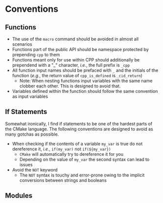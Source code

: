 Conventions
===========

Functions
---------

- The use of the `macro` command should be avoided in almost all scenarios
- Functions part of the public API should be namespace protected by prepending 
  `cpp` to them
- Functions meant only for use within CPP should additionally be prependend 
  with a "_" character, *i.e.*, the full prefix is `_cpp`    
- All function input names should be prefaced with `_` and the initials of the
  function (*e.g.*, the return value of `cpp_is_defined` is `_cid_return`)
  - Note: When nesting functions input variables with the same name clobber
    each other.  This is designed to avoid that.
- Variables defined within the function should follow the same convention as
  input variables  
    

If Statements
-------------
Somewhat ironically, I find if statements to be one of the hardest parts of the
CMake language.  The following conventions are designed to avoid as many gotchas
as possible.

- When checking if the contents of a variable `my_var` is true do not 
  dereference it, *i.e.*, `if(my_var)` not `if(${my_var})`
  - `CMake` will automatically try to dereference it for you
  - Depending on the value of `my_var` the second syntax can lead to issues
- Avoid the `NOT` keyword
  - The `NOT` syntax is touchy and error-prone owing to the implicit conversions
    between strings and booleans      

Modules
-------
